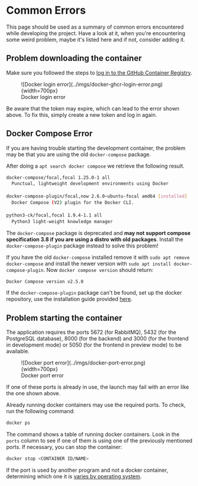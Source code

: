 # Common Errors

This page should be used as a summary of common errors encountered while
developing the project. Have a look at it, when you're encountering some weird
problem, maybe it's listed here and if not, consider adding it.

## Problem downloading the container

Make sure you followed the steps to [log in to the GitHub Container Registry](installation.md#github-container-registry).

<figure markdown>
  ![Docker login error](../imgs/docker-ghcr-login-error.png){width=700px}
  <figcaption> Docker login error </figcaption>
</figure>

Be aware that the token may expire, which can lead to the error shown above.
To fix this, simply create a new token and log in again.

## Docker Compose Error

If you are having trouble starting the development container, the problem may be
that you are using the old `docker-compose` package.

After doing a `apt search docker compose` we retrieve the following result.

```bash
docker-compose/focal,focal 1.25.0-1 all
  Punctual, lightweight development environments using Docker

docker-compose-plugin/focal,now 2.6.0~ubuntu-focal amd64 [installed]
  Docker Compose (V2) plugin for the Docker CLI.

python3-ck/focal,focal 1.9.4-1.1 all
  Python3 light-weight knowledge manager
```

The `docker-compose` package is deprecated and **may not support
compose specification 3.8 if you are using a distro with old packages**. Install the `docker-compose-plugin`
package instead to solve this problem!

If you have the old `docker-compose` installed remove it with
`sudo apt remove docker-compose` and install the newer version with
`sudo apt install docker-compose-plugin`.
Now `docker compose version` should return:

```bash
Docker Compose version v2.5.0
```

If the `docker-compose-plugin` package can't be found, set up the docker
repository, use the installation guide provided
[here](https://docs.docker.com/engine/install/ubuntu/).

## Problem starting the container

The application requires the ports 5672 (for RabbitMQ), 5432 (for the PostgreSQL database),
8000 (for the backend) and 3000 (for the frontend in development mode) or
5050 (for the frontend in preview mode) to be available.

<figure markdown>
  ![Docker port error](../imgs/docker-port-error.png){width=700px}
  <figcaption> Docker port error </figcaption>
</figure>

If one of these ports is already in use, the launch may fail with an error like the one shown above.

Already running docker containers may use the required ports.
To check, run the following command:

```sh
docker ps
```

The command shows a table of running docker containers.
Look in the `ports` column to see if one of them is using one of the previously mentioned ports.
If necessary, you can stop the container:

```sh
docker stop <CONTAINER ID/NAME>
```

If the port is used by another program and not a docker container,
determining which one it is [varies by operating system](https://www.startpage.com/sp/search?query=find+program+using+port).
